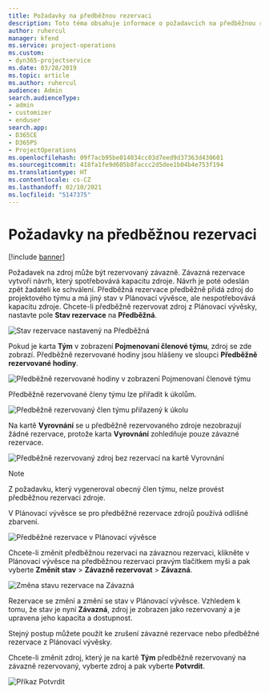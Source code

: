 ```yaml
---
title: Požadavky na předběžnou rezervaci
description: Toto téma obsahuje informace o požadavcích na předběžnou rezervaci.
author: ruhercul
manager: kfend
ms.service: project-operations
ms.custom:
- dyn365-projectservice
ms.date: 03/28/2019
ms.topic: article
ms.author: ruhercul
audience: Admin
search.audienceType:
- admin
- customizer
- enduser
search.app:
- D365CE
- D365PS
- ProjectOperations
ms.openlocfilehash: 09f7acb95be014034cc03d7eed9d37363d430601
ms.sourcegitcommit: 418fa1fe9d605b8faccc2d5dee1b04b4e753f194
ms.translationtype: HT
ms.contentlocale: cs-CZ
ms.lasthandoff: 02/10/2021
ms.locfileid: "5147375"
---
```

# <a name="soft-book-requirements"></a>Požadavky na předběžnou rezervaci

[!include [banner](../includes/psa-now-project-operations.md)]

Požadavek na zdroj může být rezervovaný závazně. Závazná rezervace vytvoří návrh, který spotřebovává kapacitu zdroje. Návrh je poté odeslán zpět žadateli ke schválení. Předběžná rezervace předběžně přidá zdroj do projektového týmu a má jiný stav v Plánovací vývěsce, ale nespotřebovává kapacitu zdroje. Chcete-li předběžně rezervovat zdroj z Plánovací vývěsky, nastavte pole **Stav rezervace** na **Předběžná**.

![Stav rezervace nastavený na Předběžná](media/Resource-Management-image77.png)

Pokud je karta **Tým** v zobrazení **Pojmenovaní členové týmu**, zdroj se zde zobrazí. Předběžně rezervované hodiny jsou hlášeny ve sloupci **Předběžně rezervované hodiny**.

![Předběžně rezervované hodiny v zobrazení Pojmenovaní členové týmu](media/Resource-Management-image78.png)

Předběžně rezervované členy týmu lze přiřadit k úkolům.

![Předběžně rezervovaný člen týmu přiřazený k úkolu](media/Resource-Management-image79.png)

Na kartě **Vyrovnání** se u předběžně rezervovaného zdroje nezobrazují žádné rezervace, protože karta **Vyrovnání** zohledňuje pouze závazné rezervace.

![Předběžně rezervovaný zdroj bez rezervací na kartě Vyrovnání](media/Resource-Management-image80.png)

> [!NOTE]
> Z požadavku, který vygeneroval obecný člen týmu, nelze provést předběžnou rezervaci zdroje.

V Plánovací vývěsce se pro předběžné rezervace zdrojů používá odlišné zbarvení.

![Předběžné rezervace v Plánovací vývěsce](media/Resource-Management-image81.png)

Chcete-li změnit předběžnou rezervaci na závaznou rezervaci, klikněte v Plánovací vývěsce na předběžnou rezervaci pravým tlačítkem myši a pak vyberte **Změnit stav** \> **Závazně rezervovat** \> **Závazná**.

![Změna stavu rezervace na Závazná](media/Resource-Management-image82.png)

Rezervace se změní a změní se stav v Plánovací vývěsce. Vzhledem k tomu, že stav je nyní **Závazná**, zdroj je zobrazen jako rezervovaný a je upravena jeho kapacita a dostupnost.

Stejný postup můžete použít ke zrušení závazné rezervace nebo předběžné rezervace z Plánovací vývěsky.

Chcete-li změnit zdroj, který je na kartě **Tým** předběžně rezervovaný na závazně rezervovaný, vyberte zdroj a pak vyberte **Potvrdit**.

![Příkaz Potvrdit](media/Resource-Management-image83.png)
